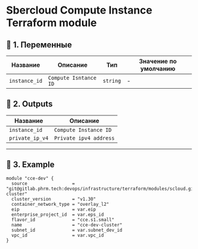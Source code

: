 # Sbercloud Compute Instance Terraform module  

## 🔹 **1. Переменные**
| Название      | Описание              | Тип      | Значение по умолчанию |
|---------------|-----------------------|----------|-----------------------|
| `instance_id` | `Compute Isntance ID` | `string` | -                     |  


## 🔹 **2. Outputs**
| Название        | Описание               | 
|-----------------|------------------------|
| `instance_id`   | `Compute Instance ID`  | 
| `private_ip_v4` | `Private ipv4 address` | 


---
## 🔹 **3. Example**
```hcl
module "cce-dev" {
  source                 = "git@gitlab.phrm.tech:devops/infrastructure/terraform/modules/scloud.git//cce-cluster"
  cluster_version        = "v1.30"
  container_network_type = "overlay_l2"
  eip                    = var.eip
  enterprise_project_id  = var.eps_id
  flavor_id              = "cce.s1.small"
  name                   = "cce-dev-cluster"
  subnet_id              = var.subnet_dev_id
  vpc_id                 = var.vpc_id
}
```  
